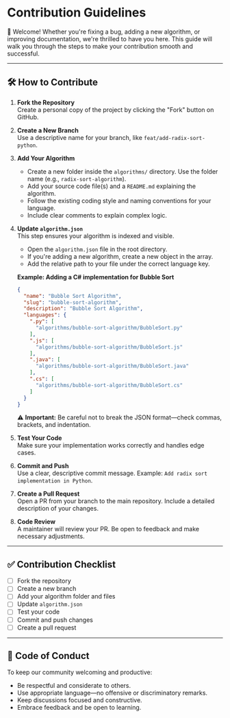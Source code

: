#  Contribution Guidelines

🚀 Welcome! Whether you're fixing a bug, adding a new algorithm, or improving documentation, we're thrilled to have you here. This guide will walk you through the steps to make your contribution smooth and successful.

---

## 🛠️ How to Contribute

1. **Fork the Repository**  
   Create a personal copy of the project by clicking the "Fork" button on GitHub.

2. **Create a New Branch**  
   Use a descriptive name for your branch, like `feat/add-radix-sort-python`.

3. **Add Your Algorithm**  
   - Create a new folder inside the `algorithms/` directory. Use the folder name (e.g., `radix-sort-algorithm`).
   - Add your source code file(s) and a `README.md` explaining the algorithm.
   - Follow the existing coding style and naming conventions for your language.
   - Include clear comments to explain complex logic.

4. **Update `algorithm.json`**  
   This step ensures your algorithm is indexed and visible.

   - Open the `algorithm.json` file in the root directory.
   - If you're adding a new algorithm, create a new object in the array.
   - Add the relative path to your file under the correct language key.

   **Example: Adding a C# implementation for Bubble Sort**

   ```json
   {
     "name": "Bubble Sort Algorithm",
     "slug": "bubble-sort-algorithm",
     "description": "Bubble Sort Algorithm",
     "languages": {
       ".py": [
         "algorithms/bubble-sort-algorithm/BubbleSort.py"
       ],
       ".js": [
         "algorithms/bubble-sort-algorithm/BubbleSort.js"
       ],
       ".java": [
         "algorithms/bubble-sort-algorithm/BubbleSort.java"
       ],
       ".cs": [
         "algorithms/bubble-sort-algorithm/BubbleSort.cs"
       ]
     }
   }
   ```

   ⚠️ **Important:** Be careful not to break the JSON format—check commas, brackets, and indentation.

5. **Test Your Code**  
   Make sure your implementation works correctly and handles edge cases.

6. **Commit and Push**  
   Use a clear, descriptive commit message. Example: `Add radix sort implementation in Python`.

7. **Create a Pull Request**  
   Open a PR from your branch to the main repository. Include a detailed description of your changes.

8. **Code Review**  
   A maintainer will review your PR. Be open to feedback and make necessary adjustments.

---

## ✅ Contribution Checklist

- [ ] Fork the repository
- [ ] Create a new branch
- [ ] Add your algorithm folder and files
- [ ] Update `algorithm.json`
- [ ] Test your code
- [ ] Commit and push changes
- [ ] Create a pull request

---

## 🤝 Code of Conduct

To keep our community welcoming and productive:

- Be respectful and considerate to others.
- Use appropriate language—no offensive or discriminatory remarks.
- Keep discussions focused and constructive.
- Embrace feedback and be open to learning.

